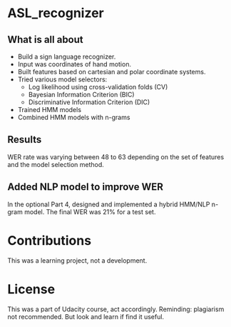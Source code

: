 # ASL_recognizer

## What is all about

* Build a sign language recognizer. 
* Input was coordinates of hand motion. 
* Built features based on cartesian and polar coordinate systems.
* Tried various model selectors:
  * Log likelihood using cross-validation folds (CV)
  * Bayesian Information Criterion (BIC)
  * Discriminative Information Criterion (DIC)
* Trained HMM models
* Combined HMM models with n-grams

## Results 

WER rate was varying between 48 to 63 depending on the set of features and the model selection method.

## Added NLP model to improve WER

In the optional Part 4, designed and implemented a hybrid HMM/NLP n-gram model. The final WER was 21% for a test set.

# Contributions

This was a learning project, not a development. 

# License

This was a part of Udacity course, act accordingly. Reminding: plagiarism not recommended. But look and learn if find it useful. 
